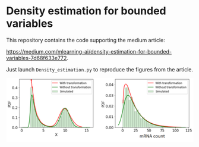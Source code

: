 # Density estimation for bounded variables

This repository contains the code supporting the medium article:

https://medium.com/mlearning-ai/density-estimation-for-bounded-variables-7d68f633e772.

Just launch `Density_estimation.py` to reproduce the figures from the article.

<p align="center">
  <img src="https://raw.githubusercontent.com/Aurelien-Pelissier/Medium/master/Density%20estimation%20for%20bounded%20variables/Figure2.png" width=800>
</p>
